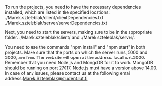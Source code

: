 To run the projects, you need to have the necessary dependencies installed, which are listed in the specified locations:
./Marek.szteleblak/client/clientDependencies.txt
./Marek.szteleblak/server/serverDependencies.txt


Next, you need to start the servers, making sure to be in the appropriate folder.
./Marek.szteleblak/client/ and ./Marek.szteleblak/server/.

You need to use the commands "npm install" and "npm start" in both projects.
Make sure that the ports on which the server runs, 5000 and 3000, are free.
The website will open at the address: localhost:3000.
Remember that you need Node.js and MongoDB for it to work.
MongoDB should be running on port 27017.
Node.js must have a version above 14.00.
In case of any issues,
please contact us at the following email address:Marek.Szteleblak@student.lut.fi


